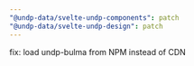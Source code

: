 ```yaml
---
"@undp-data/svelte-undp-components": patch
"@undp-data/svelte-undp-design": patch
---
```


fix: load undp-bulma from NPM instead of CDN
